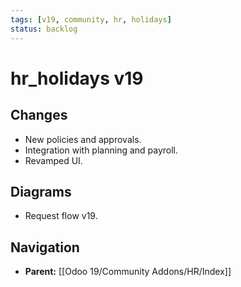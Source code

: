 ```yaml
---
tags: [v19, community, hr, holidays]
status: backlog
---
```

# hr_holidays v19

## Changes
- New policies and approvals.
- Integration with planning and payroll.
- Revamped UI.

## Diagrams
- Request flow v19.






## Navigation
- **Parent:** [[Odoo 19/Community Addons/HR/Index]]
